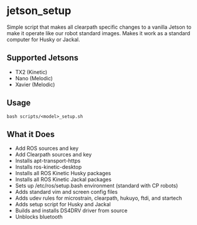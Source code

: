 # jetson_setup
Simple script that makes all clearpath specific changes to a vanilla Jetson to make it operate like our robot standard images.  Makes it work as a standard computer for Husky or Jackal.

## Supported Jetsons
* TX2 (Kinetic)
* Nano (Melodic)
* Xavier (Melodic)

## Usage
```bash scripts/<model>_setup.sh```

## What it Does
* Add ROS sources and key
* Add Clearpath sources and key
* Installs apt-transport-https
* Installs ros-kinetic-desktop
* Installs all ROS Kinetic Husky packages
* Installs all ROS Kinetic Jackal packages
* Sets up /etc/ros/setup.bash environment (standard with CP robots)
* Adds standard vim and screen config files
* Adds udev rules for microstrain, clearpath, hukuyo, ftdi, and startech
* Adds setup script for Husky and Jackal
* Builds and installs DS4DRV driver from source
* Unblocks bluetooth
